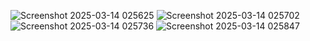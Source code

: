 ![Screenshot 2025-03-14 025625](https://github.com/user-attachments/assets/db195b9c-5b96-4080-bde5-4263dafe7ba0)
![Screenshot 2025-03-14 025702](https://github.com/user-attachments/assets/b9211798-29e5-4968-a272-6dd7c3ebb5c9)
![Screenshot 2025-03-14 025736](https://github.com/user-attachments/assets/706f22ec-1835-43c2-a318-d260817a3b3d)
![Screenshot 2025-03-14 025847](https://github.com/user-attachments/assets/2c8ea7d7-b8f7-4c7b-8aa4-489f3655d28f)
